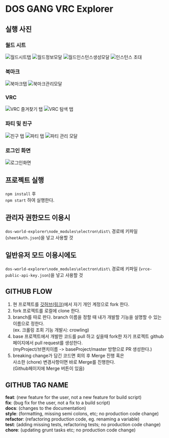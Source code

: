 # DOS GANG VRC Explorer

## 실행 사진
### 월드 시트
![월드시트탭](./docs/image/월드%20시트%20탭.png)
![월드정보모달](docs/image/월드%20정보%20모달.png)
![월드인스턴스생성모달](./docs/image/월드%20인스턴스%20생성%20모달.png)
![인스턴스 초대](./docs/image/월드%20인스턴스%20그룹,%20친구%20초대.png)
### 북마크
![북마크탭](./docs/image/북마크%20탭.png)
![북마크관리모달](./docs/image/북마크%20관리%20모달.png)
### VRC
![VRC 즐겨찾기 탭](./docs/image/VRC%20즐겨찾기%20탭.png)
![VRC 탐색 탭](./docs/image/VRC%20탐색%20탭.png)
### 파티 및 친구
![친구 탭](./docs/image/친구%20탭.png)
![파티 탭](./docs/image/파티%20탭.png)
![파티 관리 모달](./docs/image/파티%20관리%20모달.png)
### 로그인 화면
![로그인화면](./docs/image/로그인화면.png)



## 프로젝트 실행

`npm install` 후  
`npm start` 하여 실행한다.

## 관리자 권한모드 이용시
`dos-world-explorer\node_modules\electron\dist\` 경로에 키파일 (`sheetAuth.json`)을 넣고 사용할 것
## 일반유저 모드 이용시에도
`dos-world-explorer\node_modules\electron\dist\` 경로에 키파일 (`vrce-public-api-key.json`)을 넣고 사용할 것

## GITHUB FLOW
1. 현 프로젝트를 [깃허브(링크)](https://github.com/dos-dev-group/dos-world-explorer)에서 자기 개인 계정으로 fork 한다.
2. fork 프로젝트를 로컬에 clone 한다.
3. branch를 따로 판다. branch 이름을 정할 때 내가 개발할 기능을 설명할 수 있는 이름으로 정한다.  
   (ex. 크롤링 조회 기능 개발시: crowling)
4. base 프로젝트에서 개발한 코드를 pull 하고 싶을때 fork한 자기 프로젝트 github페이지에서 pull request를 생성한다.  
   (myProject/브랜치이름 -> baseProject/master 방향으로 PR 생성한다.)
5. breaking change가 담긴 코드면 회의 후 Merge 진행 혹은  
   사소한 (chore) 변경사항이면 바로 Merge를 진행한다.  
   (Github페이지에 Merge 버튼이 있음)

## GITHUB TAG NAME
__feat__: (new feature for the user, not a new feature for build script)  
__fix__: (bug fix for the user, not a fix to a build script)  
__docs__: (changes to the documentation)  
__style__: (formatting, missing semi colons, etc; no production code change)  
__refactor__: (refactoring production code, eg. renaming a variable)  
__test__: (adding missing tests, refactoring tests; no production code change)  
__chore__: (updating grunt tasks etc; no production code change)  
